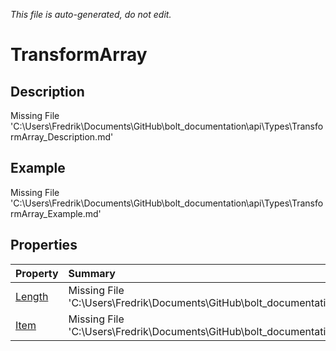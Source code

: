 *This file is auto-generated, do not edit.*

# TransformArray
## Description
Missing File 'C:\Users\Fredrik\Documents\GitHub\bolt_documentation\api\Types\TransformArray_Description.md'
## Example
Missing File 'C:\Users\Fredrik\Documents\GitHub\bolt_documentation\api\Types\TransformArray_Example.md'
## Properties
| Property | Summary |
|:-----|:--------|
|[Length](TransformArray/P/Length.md)|Missing File 'C:\Users\Fredrik\Documents\GitHub\bolt_documentation\api\Types\TransformArray\P\Length_Summary.md'|
|[Item](TransformArray/P/Item.md)|Missing File 'C:\Users\Fredrik\Documents\GitHub\bolt_documentation\api\Types\TransformArray\P\Item_Summary.md'|
